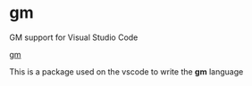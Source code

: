 
# gm
GM support for Visual Studio Code

[gm]()

This is a package used on the vscode to write the **gm** language
